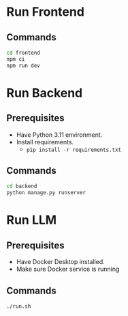 # Run Frontend

## Commands

```bash
cd frontend
npm ci
npm run dev
```

# Run Backend

## Prerequisites

- Have Python 3.11 environment.
- Install requirements.
  - `pip install -r requirements.txt`

## Commands

```bash
cd backend
python manage.py runserver
```

# Run LLM

## Prerequisites

- Have Docker Desktop installed.
- Make sure Docker service is running

## Commands

```bash
./run.sh
```
